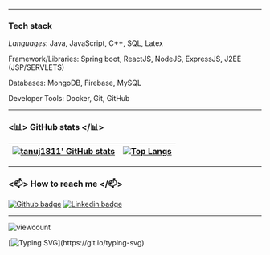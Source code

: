 <!-- # Hi there! 👋 😃
 

### About me

My name is [Tanuj Sharma](https://tanuj1811.github.io/) and I'm a  **full stack developer**. 

I'm here on GitHub to:
- Share my personal projects;
- Learn more about new techs;
- Contribute to third-party projects;
- Get inspiration and new ideas!

Feel free to visit [my repositories](https://github.com/tanuj1811?tab=repositories). Doubts or suggestions, please open an **issue** or a **pull request** and let's talk! -->

---

### Tech stack

*Languages*: Java, JavaScript, C++, SQL, Latex 

Framework/Libraries: Spring boot, ReactJS, NodeJS, ExpressJS, J2EE (JSP/SERVLETS)

Databases: MongoDB, Firebase, MySQL

Developer Tools: Docker, Git, GitHub

<!--
![Java badge](https://img.shields.io/badge/JAVA-323330?style=for-the-badge&logo=javascript&logoColor=F7DF1E) 
![ReacJS badge](https://img.shields.io/badge/ReactJS-E34F26?style=for-the-badge&logo=html5&logoColor=white)
![J2EE badge](https://img.shields.io/badge/J2EE-E34F26?style=for-the-badge&logo=html5&logoColor=white) 
![Spring boot](https://img.shields.io/badge/Spring_boot-E34F26?style=for-the-badge&logo=html5&logoColor=white) 
![NodeJS badge](https://img.shields.io/badge/NodeJS-323330?style=for-the-badge&logo=javascript&logoColor=F7DF1E) 
![ExpressJS badge](https://img.shields.io/badge/ExpressJS-323330?style=for-the-badge&logo=javascript&logoColor=F7DF1E) 
![HTML5 badge](https://img.shields.io/badge/HTML5-E34F26?style=for-the-badge&logo=html5&logoColor=white) 
![CSS3 badge](https://img.shields.io/badge/CSS3-1572B6?style=for-the-badge&logo=css3&logoColor=white) 
![JavaScript badge](https://img.shields.io/badge/JavaScript-323330?style=for-the-badge&logo=javascript&logoColor=F7DF1E) 
![jQuery badge](https://img.shields.io/badge/jQuery-0769AD?style=for-the-badge&logo=jquery&logoColor=white) 
![Bootstrap badge](https://img.shields.io/badge/Bootstrap-563D7C?style=for-the-badge&logo=bootstrap&logoColor=white) 
![VSCode badge](https://img.shields.io/badge/Visual_Studio_Code-0078D4?style=for-the-badge&logo=visual%20studio%20code&logoColor=white) 
![Chome badge](https://img.shields.io/badge/Google_chrome-4285F4?style=for-the-badge&logo=Google-chrome&logoColor=white) 
![Git badge](https://img.shields.io/badge/GIT-F05032?style=for-the-badge&logo=git&logoColor=white) 
![Linux badge](https://img.shields.io/badge/Linux-FCC624?style=for-the-badge&logo=linux&logoColor=black)

-->
---

### <📊> GitHub stats </📊>


[![tanuj1811' GitHub stats](https://github-readme-stats.vercel.app/api?username=tanuj1811&show_icons=true&theme=dark&text_color=fff&border_color=79ff97&hide_title=true)](https://github.com/tanuj1811) | [![Top Langs](https://github-readme-stats.vercel.app/api/top-langs/?username=tanuj1811&theme=dark&text_color=fff&border_color=79ff97&layout=compact)](https://github.com/tanuj1811) 
| ----------- | ------------ |

---

### <📫> How to reach me </📫>

[![Github badge](https://img.shields.io/badge/tanuj1811-100000?style=for-the-badge&logo=github&logoColor=white)](https://github.com/tanuj1811) 
[![Linkedin badge](https://img.shields.io/badge/Linkedin-100000?style=for-the-badge&logo=linkedin&logoColor=blue)](https://linkedin.com/in/tanujsharma01) 

---
<p align="left"> <img src="https://komarev.com/ghpvc/?username=tanuj1811&label=Profile%20views&color=0e75b6&style=flat" alt="viewcount" /> </p>  

[![Typing SVG](https://readme-typing-svg.herokuapp.com?font=Ubuntu&color=%230EAA20&vCenter=true&lines=Thanks+for+visiting!!)](https://git.io/typing-svg)

<!--
**tanuj1811/tanuj1811** is a ✨ _special_ ✨ repository because its `README.md` (this file) appears on your GitHub profile.

Here are some ideas to get you started:

- 🔭 I’m currently working on ...
- 🌱 I’m currently learning ...
- 👯 I’m looking to collaborate on ...
- 🤔 I’m looking for help with ...
- 💬 Ask me about ...
- 📫 How to reach me: ...
- 😄 Pronouns: ...
- ⚡ Fun fact: ...
-->
